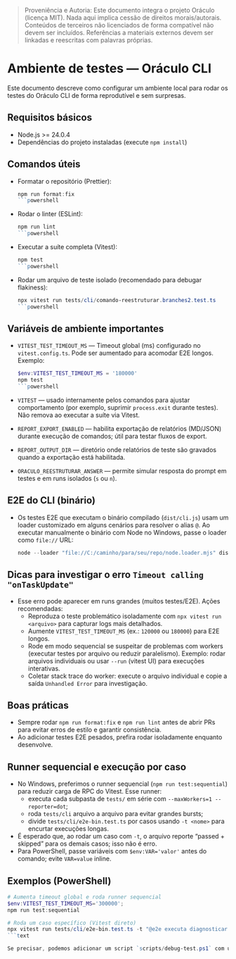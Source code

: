 > Proveniência e Autoria: Este documento integra o projeto Oráculo (licença MIT).
> Nada aqui implica cessão de direitos morais/autorais.
> Conteúdos de terceiros não licenciados de forma compatível não devem ser incluídos.
> Referências a materiais externos devem ser linkadas e reescritas com palavras próprias.

# Ambiente de testes — Oráculo CLI

Este documento descreve como configurar um ambiente local para rodar os testes do Oráculo CLI de forma reprodutível e sem surpresas.

## Requisitos básicos

- Node.js >= 24.0.4
- Dependências do projeto instaladas (execute `npm install`)

## Comandos úteis

- Formatar o repositório (Prettier):

  ````powershell
  npm run format:fix
  ```powershell

  ````

- Rodar o linter (ESLint):

  ````powershell
  npm run lint
  ```powershell

  ````

- Executar a suíte completa (Vitest):

  ````powershell
  npm test
  ```powershell

  ````

- Rodar um arquivo de teste isolado (recomendado para debugar flakiness):

  ````powershell
  npx vitest run tests/cli/comando-reestruturar.branches2.test.ts
  ```powershell
  ````

## Variáveis de ambiente importantes

- `VITEST_TEST_TIMEOUT_MS` — Timeout global (ms) configurado no `vitest.config.ts`. Pode ser aumentado para acomodar E2E longos. Exemplo:

  ````powershell
  $env:VITEST_TEST_TIMEOUT_MS = '180000'
  npm test
  ```powershell

  ````

- `VITEST` — usado internamente pelos comandos para ajustar comportamento (por exemplo, suprimir `process.exit` durante testes). Não remova ao executar a suíte via Vitest.

- `REPORT_EXPORT_ENABLED` — habilita exportação de relatórios (MD/JSON) durante execução de comandos; útil para testar fluxos de export.

- `REPORT_OUTPUT_DIR` — diretório onde relatórios de teste são gravados quando a exportação está habilitada.

- `ORACULO_REESTRUTURAR_ANSWER` — permite simular resposta do prompt em testes e em runs isolados (`s` ou `n`).

## E2E do CLI (binário)

- Os testes E2E que executam o binário compilado (`dist/cli.js`) usam um loader customizado em alguns cenários para resolver o alias `@`. Ao executar manualmente o binário com Node no Windows, passe o loader como `file://` URL:

  ```powershell
  node --loader "file://C:/caminho/para/seu/repo/node.loader.mjs" dist/cli.js diagnosticar --scan-only
  ```

## Dicas para investigar o erro `Timeout calling "onTaskUpdate"`

- Esse erro pode aparecer em runs grandes (muitos testes/E2E). Ações recomendadas:
  - Reproduza o teste problemático isoladamente com `npx vitest run <arquivo>` para capturar logs mais detalhados.
  - Aumente `VITEST_TEST_TIMEOUT_MS` (ex.: `120000` ou `180000`) para E2E longos.
  - Rode em modo sequencial se suspeitar de problemas com workers (executar testes por arquivo ou reduzir paralelismo). Exemplo: rodar arquivos individuais ou usar `--run` (vitest UI) para execuções interativas.
  - Coletar stack trace do worker: execute o arquivo individual e copie a saída `Unhandled Error` para investigação.

## Boas práticas

- Sempre rodar `npm run format:fix` e `npm run lint` antes de abrir PRs para evitar erros de estilo e garantir consistência.
- Ao adicionar testes E2E pesados, prefira rodar isoladamente enquanto desenvolve.

## Runner sequencial e execução por caso

- No Windows, preferimos o runner sequencial (`npm run test:sequential`) para reduzir carga de RPC do Vitest. Esse runner:
  - executa cada subpasta de `tests/` em série com `--maxWorkers=1 --reporter=dot`;
  - roda `tests/cli` arquivo a arquivo para evitar grandes bursts;
  - divide `tests/cli/e2e-bin.test.ts` por casos usando `-t <nome>` para encurtar execuções longas.
- É esperado que, ao rodar um caso com `-t`, o arquivo reporte “passed + skipped” para os demais casos; isso não é erro.
- Para PowerShell, passe variáveis com `$env:VAR='valor'` antes do comando; evite `VAR=value` inline.

## Exemplos (PowerShell)

````powershell
# Aumenta timeout global e roda runner sequencial
$env:VITEST_TEST_TIMEOUT_MS='300000';
npm run test:sequential

# Roda um caso específico (Vitest direto)
npx vitest run tests/cli/e2e-bin.test.ts -t "@e2e executa diagnosticar --scan-only em projeto mínimo (exit 0)"
```text

Se precisar, podemos adicionar um script `scripts/debug-test.ps1` com um wrapper para reproduzir timeouts e coletar logs automaticamente.

````
